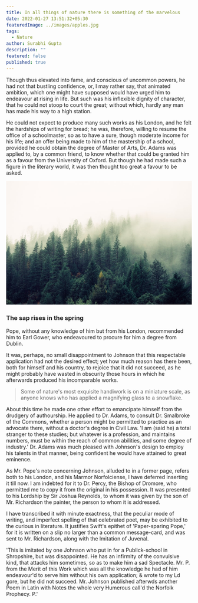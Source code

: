 ```yaml
---
title: In all things of nature there is something of the marvelous
date: 2022-01-27 13:51:32+05:30
featuredImage: ../images/apples.jpg
tags:
  - Nature
author: Surabhi Gupta
description: ""
featured: false
published: true
---
```

Though thus elevated into fame, and conscious of uncommon powers, he had not that bustling confidence, or, I may rather say, that animated ambition, which one might have supposed would have urged him to endeavour at rising in life. But such was his inflexible dignity of character, that he could not stoop to court the great; without which, hardly any man has made his way to a high station.

He could not expect to produce many such works as his London, and he felt the hardships of writing for bread; he was, therefore, willing to resume the office of a schoolmaster, so as to have a sure, though moderate income for his life; and an offer being made to him of the mastership of a school, provided he could obtain the degree of Master of Arts, Dr. Adams was applied to, by a common friend, to know whether that could be granted him as a favour from the University of Oxford. But though he had made such a figure in the literary world, it was then thought too great a favour to be asked.

![](../images/pine-forest.jpg)

### The sap rises in the spring

Pope, without any knowledge of him but from his London, recommended him to Earl Gower, who endeavoured to procure for him a degree from Dublin.

It was, perhaps, no small disappointment to Johnson that this respectable application had not the desired effect; yet how much reason has there been, both for himself and his country, to rejoice that it did not succeed, as he might probably have wasted in obscurity those hours in which he afterwards produced his incomparable works.

> Some of nature's most exquisite handiwork is on a miniature scale, as anyone knows who has applied a magnifying glass to a snowflake.

About this time he made one other effort to emancipate himself from the drudgery of authourship. He applied to Dr. Adams, to consult Dr. Smalbroke of the Commons, whether a person might be permitted to practice as an advocate there, without a doctor's degree in Civil Law. 'I am (said he) a total stranger to these studies; but whatever is a profession, and maintains numbers, must be within the reach of common abilities, and some degree of industry.' Dr. Adams was much pleased with Johnson's design to employ his talents in that manner, being confident he would have attained to great eminence.

As Mr. Pope's note concerning Johnson, alluded to in a former page, refers both to his London, and his Marmor Norfolciense, I have deferred inserting it till now. I am indebted for it to Dr. Percy, the Bishop of Dromore, who permitted me to copy it from the original in his possession. It was presented to his Lordship by Sir Joshua Reynolds, to whom it was given by the son of Mr. Richardson the painter, the person to whom it is addressed.

I have transcribed it with minute exactness, that the peculiar mode of writing, and imperfect spelling of that celebrated poet, may be exhibited to the curious in literature. It justifies Swift's epithet of 'Paper-sparing Pope,' for it is written on a slip no larger than a common message-card, and was sent to Mr. Richardson, along with the Imitation of Juvenal.

'This is imitated by one Johnson who put in for a Publick-school in Shropshire, but was disappointed. He has an infirmity of the convulsive kind, that attacks him sometimes, so as to make him a sad Spectacle. Mr. P. from the Merit of this Work which was all the knowledge he had of him endeavour'd to serve him without his own application; & wrote to my Ld gore, but he did not succeed. Mr. Johnson published afterwds another Poem in Latin with Notes the whole very Humerous call'd the Norfolk Prophecy. P.'